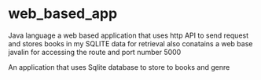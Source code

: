 # web_based_app 
Java language
a web based application that uses http API to send request and stores books in my SQLITE data for retrieval also conatains a web base javalin for accessing the route and port number 5000


An application that uses Sqlite database to store to books and genre 
